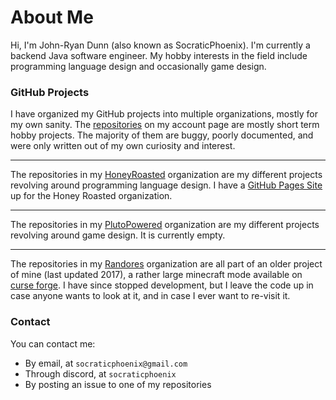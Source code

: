 # About Me
Hi, I'm John-Ryan Dunn (also known as SocraticPhoenix). I'm currently a backend Java software engineer. 
My hobby interests in the field include programming language design and occasionally game design.

### GitHub Projects
I have organized my GitHub projects into multiple organizations, mostly for my own sanity. The [repositories](https://github.com/SocraticPhoenix?tab=repositories)
on my account page are mostly short term hobby projects. The majority of them are buggy, poorly documented,
and were only written out of my own curiosity and interest. 

---

The repositories in my [HoneyRoasted](https://github.com/HoneyRoasted) organization are my different projects revolving around programming
language design. I have a [GitHub Pages Site](https://honeyroasted.github.io/)
up for the Honey Roasted organization.

---

The repositories in my [PlutoPowered](https://github.com/PlutoPowered) organization are my different projects revolving around game design.
It is currently empty.  

---
The repositories in my [Randores](https://github.com/Randores) organization are all part of an older project of mine (last updated 2017),
a rather large minecraft mode available on [curse forge](https://www.curseforge.com/minecraft/mc-mods/socraticsrandores).
I have since stopped development, but I leave the code up in case anyone wants to look at it, and in case I ever want to re-visit it.

### Contact
You can contact me:

- By email, at `socraticphoenix@gmail.com`
- Through discord, at `socraticphoenix`
- By posting an issue to one of my repositories
